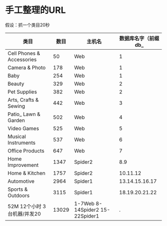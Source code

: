 # 手工整理的URL

假设：抓一个类目20秒

类目|	数目|主机名	|	数据库名字（前缀db_|
---|---|---|---
Cell Phones & Accessories|	50|	Web|	1
Camera & Photo	|178|	Web|	1
Baby|	254	|Web|	1
Beauty|	329	|Web|	2
Pet Supplies|	382	|Web|	2
Arts, Crafts & Sewing|	442|Web	|3
Patio_ Lawn & Garden|	502|	Web|	4
Video Games	|525	|Web	|5
Musical Instruments	|537|	Web|	6
Office Products|	647	|Web|	7
Home Improvement|	1347|	Spider2|	8.9
Home & Kitchen|	1757|	Spider2|	10.11.12
Automotive|	2964	|Spider1|	13.14.15.16.17
Sports & Outdoors|	3115|	Spider1|	18.19.20.21.22
52M 12个小时 3台机器/并发20|	13029|	1-7Web 8-14Spider2 15-22Spider1|	.
